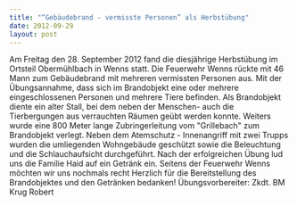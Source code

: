 ```yaml
---
title: "“Gebäudebrand - vermisste Personen” als Herbstübung"
date: 2012-09-29
layout: post
---
```


Am Freitag den 28. September 2012 fand die diesjährige Herbstübung im Ortsteil Obermühlbach in Wenns statt.
Die Feuerwehr Wenns rückte mit 46 Mann zum Gebäudebrand mit mehreren vermissten Personen aus. Mit der Übungsannahme, dass sich im Brandobjekt eine oder mehrere eingeschlossenen Personen und mehrere Tiere befinden. Als Brandobjekt diente ein alter Stall, bei dem neben der Menschen- auch die Tierbergungen aus verrauchten Räumen geübt werden konnte. Weiters wurde eine 800 Meter lange Zubringerleitung vom "Grillebach" zum Brandobjekt verlegt. Neben dem Atemschutz - Innenangriff mit zwei Trupps wurden die umliegenden Wohngebäude geschützt sowie die Beleuchtung und die Schlauchaufsicht durchgeführt.
Nach der erfolgreichen Übung lud uns die Familie Haid auf ein Getränk ein. Seitens der Feuerwehr Wenns möchten wir uns nochmals recht Herzlich für die Bereitstellung des Brandobjektes und den Getränken bedanken!
Übungsvorbereiter: Zkdt. BM Krug Robert